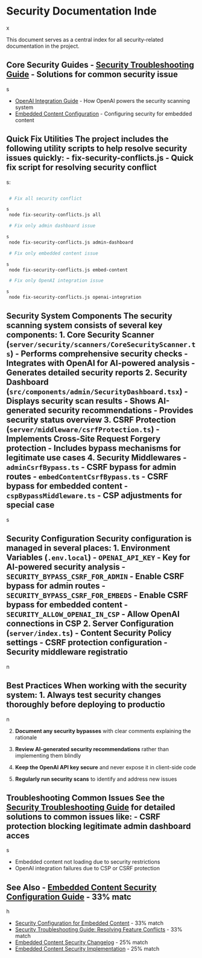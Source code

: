 # Security Documentation Inde

x

This document serves as a central index for all security-related documentation in the project.

## Core Security Guides - [Security Troubleshooting Guide](./SECURITY-TROUBLESHOOTING.md) - Solutions for common security issue

s

- [OpenAI Integration Guide](./SECURITY-OPENAI-INTEGRATION-GUIDE.md) - How OpenAI powers the security scanning system
- [Embedded Content Configuration](./SECURITY-CONFIGURATION-EMBEDDED-CONTENT-QUICK-FIX.md) - Configuring security for embedded content

## Quick Fix Utilities The project includes the following utility scripts to help resolve security issues quickly: - **fix-security-conflicts.js** - Quick fix script for resolving security conflict

s:

```bash

 # Fix all security conflict

s
 node fix-security-conflicts.js all

 # Fix only admin dashboard issue

s
 node fix-security-conflicts.js admin-dashboard

 # Fix only embedded content issue

s
 node fix-security-conflicts.js embed-content

 # Fix only OpenAI integration issue

s
 node fix-security-conflicts.js openai-integration


```

## Security System Components The security scanning system consists of several key components: 1. **Core Security Scanner** (`server/security/scanners/CoreSecurityScanner.ts`) - Performs comprehensive security checks - Integrates with OpenAI for AI-powered analysis - Generates detailed security reports 2. **Security Dashboard** (`src/components/admin/SecurityDashboard.tsx`) - Displays security scan results - Shows AI-generated security recommendations - Provides security status overview 3. **CSRF Protection** (`server/middleware/csrfProtection.ts`) - Implements Cross-Site Request Forgery protection - Includes bypass mechanisms for legitimate use cases 4. **Security Middlewares** - `adminCsrfBypass.ts` - CSRF bypass for admin routes - `embedContentCsrfBypass.ts` - CSRF bypass for embedded content - `cspBypassMiddleware.ts` - CSP adjustments for special case

s

## Security Configuration Security configuration is managed in several places: 1. **Environment Variables** (`.env.local`) - `OPENAI_API_KEY` - Key for AI-powered security analysis - `SECURITY_BYPASS_CSRF_FOR_ADMIN` - Enable CSRF bypass for admin routes - `SECURITY_BYPASS_CSRF_FOR_EMBEDS` - Enable CSRF bypass for embedded content - `SECURITY_ALLOW_OPENAI_IN_CSP` - Allow OpenAI connections in CSP 2. **Server Configuration** (`server/index.ts`) - Content Security Policy settings - CSRF protection configuration - Security middleware registratio

n

## Best Practices When working with the security system: 1. **Always test security changes thoroughly** before deploying to productio

n

2. **Document any security bypasses** with clear comments explaining the rationale

3. **Review AI-generated security recommendations** rather than implementing them blindly

4. **Keep the OpenAI API key secure** and never expose it in client-side code

5. **Regularly run security scans** to identify and address new issues

## Troubleshooting Common Issues See the [Security Troubleshooting Guide](./SECURITY-TROUBLESHOOTING.md) for detailed solutions to common issues like: - CSRF protection blocking legitimate admin dashboard acces

s

- Embedded content not loading due to security restrictions
- OpenAI integration failures due to CSP or CSRF protection

## See Also - [Embedded Content Security Configuration Guide](SECURITY-CONFIGURATION-EMBEDDED-CONTENT-QUICK-FIX.md) - 33% matc

h

- [Security Configuration for Embedded Content](SECURITY-CONFIGURATION-EMBEDDED-CONTENT.md) - 33% match
- [Security Troubleshooting Guide: Resolving Feature Conflicts](SECURITY-TROUBLESHOOTING.md) - 33% match
- [Embedded Content Security Changelog](EMBEDDED-CONTENT-CHANGELOG.md) - 25% match
- [Embedded Content Security Implementation](EMBEDDED-CONTENT-SECURITY.md) - 25% match
